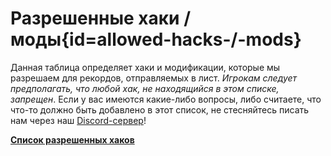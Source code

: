 <div class='panel fade js-scroll-anim' data-anim='fade'>

# Разрешенные хаки / моды{id=allowed-hacks-/-mods}

Данная таблица определяет хаки и модификации, которые мы разрешаем для рекордов, отправляемых в лист. _Игрокам следует предполагать, что любой хак, не находящийся в этом списке, запрещен_. Если у вас имеются какие-либо вопросы, либо считаете, что что-то должно быть добавлено в этот список, не стесняйтесь писать нам через наш [Discord-сервер](https://discord.gg/demonlist)!

[**Список разрешенных хаков**](https://docs.google.com/spreadsheets/d/1evE4nXATxRAQWu2Ajs54E6cVUqHBoSid8I7JauJnOzg/edit?usp=sharing)

</div>

